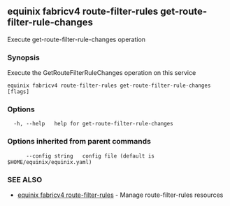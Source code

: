 ## equinix fabricv4 route-filter-rules get-route-filter-rule-changes

Execute get-route-filter-rule-changes operation

### Synopsis

Execute the GetRouteFilterRuleChanges operation on this service

```
equinix fabricv4 route-filter-rules get-route-filter-rule-changes [flags]
```

### Options

```
  -h, --help   help for get-route-filter-rule-changes
```

### Options inherited from parent commands

```
      --config string   config file (default is $HOME/equinix/equinix.yaml)
```

### SEE ALSO

* [equinix fabricv4 route-filter-rules](equinix_fabricv4_route-filter-rules.md)	 - Manage route-filter-rules resources

